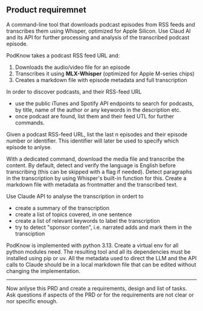 ## Product requiremnet

A command-line tool that downloads podcast episodes from RSS feeds and transcribes them using Whisper, optimized for Apple Silicon. Use Claud AI and its API for further processing and analysis of the transcribed podcast episode.

PodKnow takes a podcast RSS feed URL and:
1. Downloads the audio/video file for an episode
2. Transcribes it using **MLX-Whisper** (optimized for Apple M-series chips)
3. Creates a markdown file with episode metadata and full transcription

In order to discover podcasts, and their RSS-feed URL
- use the public iTunes and Spotify API endpoints to search for podcasts, by title, name of the author or any keywords in the description etc.
- once podcast are found, list them and their feed UTL for further commands.

Given a podcast RSS-feed URL, list the last n episodes and their episode number or identifier. This identifier will later be used to specify which episode to anlyse.

With a dedicated command, download the media file and transcribe the content. By default, detect and verify the language is English before transcribing (this can be skipped with a flag if needed). Detect paragraphs in the transcription by using Whisper's built-in function for this. Create a markdown file with metadata as frontmatter and the transcribed text.

Use Claude API to analyse the transcription in ordert to
- create a summary of the transcription
- create a list of topics covered, in one sentence
- create a list of relevant keywords to label the transcription
- try to detect "sponsor conten", i.e. narrated adds and mark them in the transciption

PodKnow is implemented with python 3.13. 
Create a virtual env for all python modules need.
The resulting tool and all its dependencies must be installed using pip or uv.
All the metadata used to direct the LLM and the API calls to Claude should be in a local markdown file that can be edited without changing the implementation.

---
Now anlyse this PRD and create a requirements, design and list of tasks. Ask questions if aspects of the PRD or for the requirements are not clear or nor specific enough.